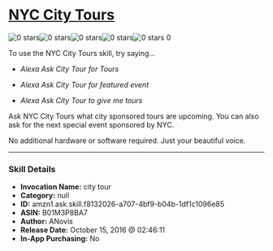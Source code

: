 # [NYC City Tours](http://alexa.amazon.com/#skills/amzn1.ask.skill.f8132026-a707-4bf9-b04b-1df1c1096e85)
![0 stars](../../images/ic_star_border_black_18dp_1x.png)![0 stars](../../images/ic_star_border_black_18dp_1x.png)![0 stars](../../images/ic_star_border_black_18dp_1x.png)![0 stars](../../images/ic_star_border_black_18dp_1x.png)![0 stars](../../images/ic_star_border_black_18dp_1x.png) 0

To use the NYC City Tours skill, try saying...

* *Alexa Ask City Tour for Tours*

* *Alexa Ask City Tour for featured event*

* *Alexa Ask City Tour to give me tours*

Ask NYC City Tours what city sponsored tours are upcoming. You can also ask for the next special event sponsored by NYC. 

No additional hardware or software required. Just your beautiful voice.

***

### Skill Details

* **Invocation Name:** city tour
* **Category:** null
* **ID:** amzn1.ask.skill.f8132026-a707-4bf9-b04b-1df1c1096e85
* **ASIN:** B01M3P8BA7
* **Author:** ANovis
* **Release Date:** October 15, 2016 @ 02:46:11
* **In-App Purchasing:** No
